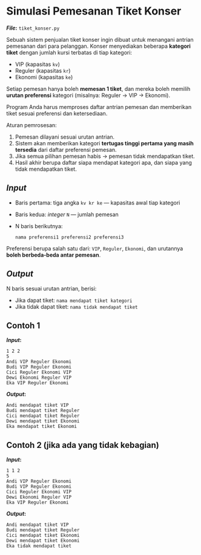 # Simulasi Pemesanan Tiket Konser

**_File_:** `tiket_konser.py`

Sebuah sistem penjualan tiket konser ingin dibuat untuk menangani antrian pemesanan dari para pelanggan. Konser menyediakan beberapa **kategori tiket** dengan jumlah kursi terbatas di tiap kategori:

* VIP (kapasitas `kv`)
* Reguler (kapasitas `kr`)
* Ekonomi (kapasitas `ke`)

Setiap pemesan hanya boleh **memesan 1 tiket**, dan mereka boleh memilih **urutan preferensi** kategori (misalnya: Reguler → VIP → Ekonomi).

Program Anda harus memproses daftar antrian pemesan dan memberikan tiket sesuai preferensi dan ketersediaan.

Aturan pemrosesan:

1. Pemesan dilayani sesuai urutan antrian.
2. Sistem akan memberikan kategori **tertugas tinggi pertama yang masih tersedia** dari daftar preferensi pemesan.
3. Jika semua pilihan pemesan habis → pemesan tidak mendapatkan tiket.
4. Hasil akhir berupa daftar siapa mendapat kategori apa, dan siapa yang tidak mendapatkan tiket.

## _Input_

* Baris pertama: tiga angka `kv kr ke` — kapasitas awal tiap kategori
* Baris kedua: _integer_ `N` — jumlah pemesan
* N baris berikutnya:

  `nama preferensi1 preferensi2 preferensi3`

Preferensi berupa salah satu dari: `VIP`, `Reguler`, `Ekonomi`, dan urutannya **boleh berbeda-beda antar pemesan**.

## _Output_

N baris sesuai urutan antrian, berisi:

* Jika dapat tiket: `nama mendapat tiket kategori`
* Jika tidak dapat tiket: `nama tidak mendapat tiket`

## Contoh 1

**_Input_:**

```
1 2 2
5
Andi VIP Reguler Ekonomi
Budi VIP Reguler Ekonomi
Cici Reguler Ekonomi VIP
Dewi Ekonomi Reguler VIP
Eka VIP Reguler Ekonomi
```

**_Output_:**

```
Andi mendapat tiket VIP
Budi mendapat tiket Reguler
Cici mendapat tiket Reguler
Dewi mendapat tiket Ekonomi
Eka mendapat tiket Ekonomi
```

## Contoh 2 (jika ada yang tidak kebagian)

**_Input_:**

```
1 1 2
5
Andi VIP Reguler Ekonomi
Budi VIP Reguler Ekonomi
Cici Reguler Ekonomi VIP
Dewi Ekonomi Reguler VIP
Eka VIP Reguler Ekonomi
```

**_Output_:**

```
Andi mendapat tiket VIP
Budi mendapat tiket Reguler
Cici mendapat tiket Ekonomi
Dewi mendapat tiket Ekonomi
Eka tidak mendapat tiket
```
